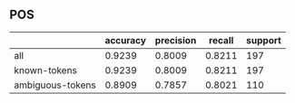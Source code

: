 
## POS

|                  | accuracy | precision | recall | support |
|------------------|----------|-----------|--------|---------|
| all              | 0.9239   | 0.8009    | 0.8211 | 197     |
| known-tokens     | 0.9239   | 0.8009    | 0.8211 | 197     |
| ambiguous-tokens | 0.8909   | 0.7857    | 0.8021 | 110     |

